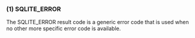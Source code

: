 ### (1\) SQLITE\_ERROR



 The SQLITE\_ERROR result code is a generic error code that is used when
 no other more specific error code is available.




